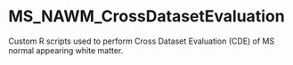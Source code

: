 # MS_NAWM_CrossDatasetEvaluation
Custom R scripts used to perform Cross Dataset Evaluation (CDE) of MS normal appearing white matter.
